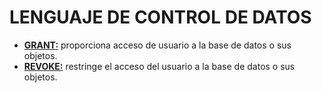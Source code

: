 # LENGUAJE DE CONTROL DE DATOS

- [**GRANT:**](https://sqlserverdb.com/sql-grant/) proporciona acceso de usuario a la base de datos o sus objetos.  
- [**REVOKE:**](https://sqlserverdb.com/sql-revoke/) restringe el acceso del usuario a la base de datos o sus objetos.